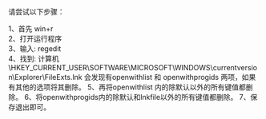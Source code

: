 请尝试以下步骤：

1、首先 win+r    
2、打开运行程序   
3、输入: regedit   
4、找到: 计算机\HKEY_CURRENT_USER\SOFTWARE\MICROSOFT\WINDOWS\currentversion\Explorer\FileExts\.lnk
会发现有openwithlist 和 openwithprogids 两项，如果有其他的选项将其删除。 
5、再将openwithlist 内的除默认以外的所有键值都删除。 
6、将openwithprogids内的除默认和lnkfile以外的所有键值都删除。
7、保存退出即可。
